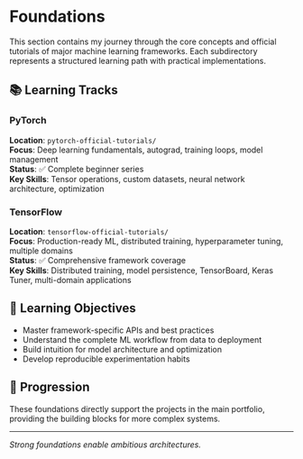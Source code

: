 # Foundations

This section contains my journey through the core concepts and official tutorials of major machine learning frameworks. Each subdirectory represents a structured learning path with practical implementations.

## 📚 Learning Tracks

### PyTorch
**Location**: `pytorch-official-tutorials/`  
**Focus**: Deep learning fundamentals, autograd, training loops, model management  
**Status**: ✅ Complete beginner series  
**Key Skills**: Tensor operations, custom datasets, neural network architecture, optimization

### TensorFlow  
**Location**: `tensorflow-official-tutorials/`  
**Focus**: Production-ready ML, distributed training, hyperparameter tuning, multiple domains  
**Status**: ✅ Comprehensive framework coverage  
**Key Skills**: Distributed training, model persistence, TensorBoard, Keras Tuner, multi-domain applications

## 🎯 Learning Objectives

- Master framework-specific APIs and best practices
- Understand the complete ML workflow from data to deployment
- Build intuition for model architecture and optimization
- Develop reproducible experimentation habits

## 🔄 Progression

These foundations directly support the projects in the main portfolio, providing the building blocks for more complex systems.

---

*Strong foundations enable ambitious architectures.*